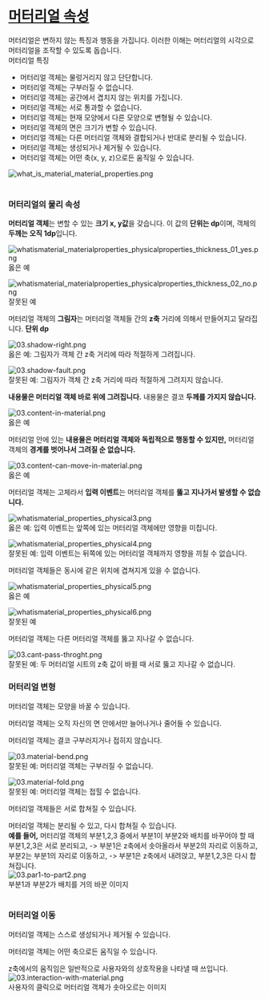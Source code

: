 # [머터리얼 속성](https://material.io/guidelines/material-design/material-properties.html)
머터리얼은 변하지 않는 특징과 행동을 가집니다. 이러한 이해는 머터리얼의 시각으로 머터리얼을 조작할 수 있도록 돕습니다.<br>
머터리얼 특징
- 머터리얼 객체는 물렁거리지 않고 단단합니다.
- 머터리얼 객체는 구부러질 수 없습니다.
- 머터리얼 객체는 공간에서 겹치지 않는 위치를 가집니다.
- 머터리얼 객체는 서로 통과할 수 없습니다.
- 머터리얼 객체는 현재 모양에서 다른 모양으로 변형될 수 있습니다.
- 머터리얼 객체의 면은 크기가 변할 수 있습니다.
- 머터리얼 객체는 다른 머터리얼 객체와 결합되거나 반대로 분리될 수 있습니다.
- 머터리얼 객체는 생성되거나 제거될 수 있습니다.
- 머터리얼 객체는 어떤 축(x, y, z)으로든 움직일 수 있습니다.

![what_is_material_material_properties.png](https://storage.googleapis.com/material-design/publish/material_v_11/assets/0B7WCemMG6e0VU1RSV0tORnl5a2M/what_is_material_material_properties.png)
<br>
<br>

### 머터리얼의 물리 속성
**머터리얼 객체**는 변할 수 있는 **크기 x, y값**을 갖습니다. 이 값의 **단위는 dp**이며, 객체의 **두께는 오직 1dp**입니다.
<br>

![whatismaterial_materialproperties_physicalproperties_thickness_01_yes.png](https://storage.googleapis.com/material-design/publish/material_v_11/assets/0B8v7jImPsDi-aTBFT1FDVEstenM/whatismaterial_materialproperties_physicalproperties_thickness_01_yes.png)<br>
옳은 예
<br>

![whatismaterial_materialproperties_physicalproperties_thickness_02_no.png](https://storage.googleapis.com/material-design/publish/material_v_11/assets/0B8v7jImPsDi-Sno0Qy1FY3UtaFk/whatismaterial_materialproperties_physicalproperties_thickness_02_no.png)<br>
잘못된 예
<br>

머터리얼 객체의 **그림자**는 머터리얼 객체들 간의 **z축** 거리에 의해서 만들어지고 달라집니다. **단위 dp**
<br>

![03.shadow-right.png](https://github.com/bsscco/study-material/blob/master/daily-trans/blob/03.shadow-right.png)<br>
옳은 예: 그림자가 객체 간 z축 거리에 따라 적절하게 그려집니다.
<br>

![03.shadow-fault.png](https://github.com/bsscco/study-material/blob/master/daily-trans/blob/03.shadow-fault.png)<br>
잘못된 예: 그림자가 객체 간 z축 거리에 따라 적절하게 그려지지 않습니다.
<br>

**내용물은 머터리얼 객체 바로 위에 그려집니다.** 내용물은 결코 **두께를 가지지 않습니다.**
<br>

![03.content-in-material.png](https://github.com/bsscco/study-material/blob/master/daily-trans/blob/03.content-in-material.png)<br>
옳은 예
<br>

머터리얼 안에 있는 **내용물은 머터리얼 객체와 독립적으로 행동할 수 있지만,** 머터리얼 객체의 **경계를 벗어나서 그려질 순 없습니다.**
<br>

![03.content-can-move-in-material.png](https://github.com/bsscco/study-material/blob/master/daily-trans/blob/03.content-can-move-in-material.png)<br>
옳은 예
<br>

머터리얼 객체는 고체라서 **입력 이벤트**는 머터리얼 객체를 **뚫고 지나가서 발생할 수 없습니다.**
<br>

![whatismaterial_properties_physical3.png](https://storage.googleapis.com/material-design/publish/material_v_11/assets/0B0iWdZjcphyMeTJkV0N5by1vTXc/whatismaterial_properties_physical3.png)<br>
옳은 예: 입력 이벤트는 앞쪽에 있는 머터리얼 객체에만 영향을 미칩니다.
<br>

![whatismaterial_properties_physical4.png](https://storage.googleapis.com/material-design/publish/material_v_11/assets/0B0iWdZjcphyMbV9BRUdVWFdvdTA/whatismaterial_properties_physical4.png)<br>
잘못된 예: 입력 이벤트는 뒤쪽에 있는 머터리얼 객체까지 영향을 끼칠 수 없습니다.
<br>

머터리얼 객체들은 동시에 같은 위치에 겹쳐지게 있을 수 없습니다.
<br>

![whatismaterial_properties_physical5.png](https://storage.googleapis.com/material-design/publish/material_v_11/assets/0Bx4BSt6jniD7aVhXV0EtZ29OSU0/whatismaterial_properties_physical5.png)<br>
옳은 예 
<br>

![whatismaterial_properties_physical6.png](https://storage.googleapis.com/material-design/publish/material_v_11/assets/0Bx4BSt6jniD7UFdUMnRKaW5PSXM/whatismaterial_properties_physical6.png)<br>
잘못된 예
<br>

머터리얼 객체는 다른 머터리얼 객체를 뚫고 지나갈 수 없습니다.
<br>

![03.cant-pass-throght.png](https://github.com/bsscco/study-material/blob/master/daily-trans/blob/03.cant-pass-throght.png)<br>
잘못된 예: 두 머터리얼 시트의 z축 값이 바뀔 때 서로 뚫고 지나갈 수 없습니다.
<br>

### 머터리얼 변형
머터리얼 객체는 모양을 바꿀 수 있습니다.
<br>

머터리얼 객체는 오직 자신의 면 안에서만 늘어나거나 줄어들 수 있습니다.
<br>

머터리얼 객체는 결코 구부러지거나 접히지 않습니다.
<br>

![03.material-bend.png](https://github.com/bsscco/study-material/blob/master/daily-trans/blob/03.material-bend.png)<br>
잘못된 예: 머터리얼 객체는 구부러질 수 없습니다.
<br>

![03.material-fold.png](https://github.com/bsscco/study-material/blob/master/daily-trans/blob/03.material-fold.png)<br>
잘못된 예: 머터리얼 객체는 접힐 수 없습니다.
<br>

머터리얼 객체들은 서로 합쳐질 수 있습니다.
<br>

머터리얼 객체는 분리될 수 있고, 다시 합쳐질 수 있습니다.<br>
**예를 들어,** 머터리얼 객체의 부분1,2,3 중에서 부분1이 부분2와 배치를 바꾸어야 할 때 부분1,2,3은 서로 분리되고, -> 부분1은 z축에서 솟아올라서 부분2의 자리로 이동하고, 부분2는 부분1의 자리로 이동하고, -> 부분1은 z축에서 내려앉고, 부분1,2,3은 다시 합쳐집니다.<br>
![03.par1-to-part2.png](https://github.com/bsscco/study-material/blob/master/daily-trans/blob/03.par1-to-part2.png)<br>
부분1과 부분2가 배치를 거의 바꾼 이미지
<br>
<br>

### 머터리얼 이동
머터리얼 객체는 스스로 생성되거나 제거될 수 있습니다.
<br>

머터리얼 객체는 어떤 축으로든 움직일 수 있습니다.
<br>

z축에서의 움직임은 일반적으로 사용자와의 상호작용을 나타낼 때 쓰입니다.<br>
![03.interaction-with-material.png](https://github.com/bsscco/study-material/blob/master/daily-trans/blob/03.interaction-with-material.png)<br>
사용자의 클릭으로 머터리얼 객체가 솟아오르는 이미지
